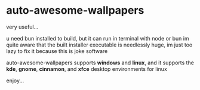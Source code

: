 # auto-awesome-wallpapers
very useful...

u need bun installed to build, but it can run in terminal with node or bun
im quite aware that the built installer executable is needlessly huge, im just too lazy to fix it because this is joke software

auto-awesome-wallpapers supports **windows** and **linux**, and it supports the **kde**, **gnome**, **cinnamon**, and **xfce** desktop environments for linux

enjoy...
